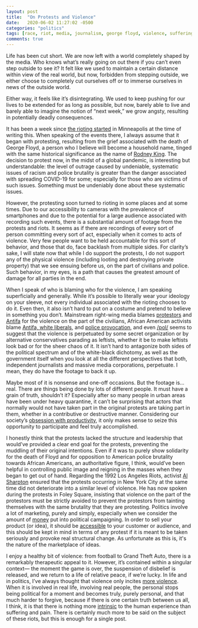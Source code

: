 ```yaml
---
layout: post
title:  "On Protests and Violence"
date:   2020-06-02 11:27:02 -0500
categories: "politics"
tags: [race, riot, media, journalism, george floyd, violence, suffering]
comments: true
---
```

Life has been cut short. We are now left with a world completely shaped by the media. Who knows what’s really going on out there if you can’t even step outside to see it? It felt like we used to maintain a certain distance within view of the real world, but now, forbidden from stepping outside, we either choose to completely cut ourselves off or to immerse ourselves in news of the outside world.

Either way, it feels like it’s disintegrating. We used to keep pushing for our lives to be extended for as long as possible, but now, barely able to live and barely able to imagine the notion of “next week,” we grow angsty, resulting in potentially deadly consequences.<!-- more -->

It has been a week since <a href="https://time.com/5842459/minneapolis-police-arrest-death/" target="_blank">the rioting started</a> in Minneapolis at the time of writing this. When speaking of the events there, I always assume that it began with protesting, resulting from the grief associated with the death of George Floyd, a person who I believe will become a household name, tinged with the same historical significance as the name of <a href="https://www.npr.org/2017/04/26/524744989/when-la-erupted-in-anger-a-look-back-at-the-rodney-king-riots" target="_blank">Rodney King</a>. The decision to protest now, in the midst of a global pandemic, is interesting but understandable: the level of outrage caused by undeniable, systematic issues of racism and police brutality is greater than the danger associated with spreading COVID-19 for some; especially for those who are victims of such issues. Something must be undeniably done about these systematic issues.

However, the protesting soon turned to rioting in some places and at some times. Due to our accessibility to cameras with the prevalence of smartphones and due to the potential for a large audience associated with recording such events, there is a substantial amount of footage from the protests and riots. It seems as if there are recordings of every sort of person committing every sort of act, especially when it comes to acts of violence. Very few people want to be held accountable for this sort of behavior, and those that do, face backlash from multiple sides. For clarity’s sake, I will state now that while I do support the protests, I do not support any of the physical violence (including looting and destroying private property) that we see ensuing before us, on the part of civilians and police. Such behavior, in my eyes, is a path that causes the greatest amount of damage for all parties in the end.

When I speak of who is blaming who for the violence, I am speaking superficially and generally. While it’s possible to literally wear your ideology on your sleeve, not every individual associated with the rioting chooses to do it. Even then, it also isn’t hard to put on a costume and pretend to believe in something you don’t. Mainstream right-wing media blames <a href="https://www.foxnews.com/media/ben-shapiro-rioters-looters-dishonoring-george-floyd" target="_blank">protestors</a> and <a href="https://www.breitbart.com/news/a-look-at-the-antifa-movement-trump-is-blaming-for-violence/" target="_blank">Antifa</a> for the violence on the part of the civilians, African American activists blame <a href="https://twitter.com/ali/status/1266622746571800576?s=20" target="_blank">Antifa, <a href="https://twitter.com/Freeyourmindkid/status/1266598693647638528?s=20" target="_blank">white liberals</a>, and <a href="https://www.vox.com/2020/5/31/21275994/police-violence-peaceful-protesters-images" target="_blank">police provocation</a>, and even <a href="https://boards.4chan.org/pol/thread/260357316" target="_blank">/pol/</a> seems to suggest that the violence is perpetuated by some secret organization or by alternative conservatives parading as leftists, whether it be to make leftists look bad or for the sheer chaos of it. It isn’t hard to antagonize both sides of the political spectrum and of the white-black dichotomy, as well as the government itself when you look at all the different perspectives that both, independent journalists and massive media corporations, perpetuate. I mean, they do have the footage to back it up.

Maybe most of it is nonsense and one-off occasions. But the footage is… real. There are things being done by lots of different people. It must have a grain of truth, shouldn’t it? Especially after so many people in urban areas have been under heavy quarantine, it can’t be surprising that actors that normally would not have taken part in the original protests are taking part in them, whether in a contributive or destructive manner. Considering our society’s <a href="https://www.theatlantic.com/business/archive/2015/11/be-more-productive/415821/" target="_blank">obsession with productivity</a>, it only makes sense to seize this opportunity to participate and feel truly accomplished.

I honestly think that the protests lacked the structure and leadership that would’ve provided a clear end goal for the protests, preventing the muddling of their original intentions. Even if it was to purely show solidarity for the death of Floyd and for opposition to American police brutality towards African Americans, an authoritative figure, I think, would’ve been helpful in controlling public image and reigning in the masses when they began to get out of hand. Regarding the 1992 Los Angeles Riots, activist <a href="https://www.nytimes.com/1992/05/03/us/riots-los-angeles-new-york-region-despite-scattered-violence-most-protests-are.html" target="_blank">Al Sharpton</a> ensured that the protests occurring in New York City at the same time did not deteriorate into a similar level of violence. He has now spoken during the protests in Foley Square, insisting that violence on the part of the protestors must be strictly avoided to prevent the protestors from tainting themselves with the same brutality that they are protesting. Politics involve a lot of marketing, purely and simply, especially when we consider the amount of <a href="https://www.forbes.com/sites/jonathanberr/2018/11/02/media-companies-profit-handsomely-from-the-political-ads-voters-despise/#a27c89b38284" target="_blank">money</a> put into political campaigning. In order to sell your product (or idea), it should be <a href="https://uxmag.com/articles/convenience" target="_blank">accessible</a> to your customer or audience, and this should be kept in mind in terms of any protest if it is meant to be taken seriously and provoke real structural change. As unfortunate as this is, it's the nature of the marketplace of ideas.

I enjoy a healthy bit of violence: from football to Grand Theft Auto, there is a remarkably therapeutic appeal to it. However, it’s contained within a singular context— the moment the game is over, the suspension of disbelief is released, and we return to a life of relative peace, if we’re lucky. In life and in politics, I’ve always thought that violence only incites <a href="https://www.nationalreview.com/2020/05/george-floyd-protests-riots-are-their-own-form-of-oppression/" target="_blank">more violence</a>. When it is involved in real life, involving real people, the personal stops being political for a moment and becomes truly, purely personal, and that much harder to forgive, because if there is one certain truth between us all, I think, it is that there is nothing more <a href="https://bigthink.com/personal-growth/jordan-peterson-suffering?rebelltitem=1#rebelltitem1" target="_blank">intrinsic</a> to the human experience than suffering and pain. There is certainly much more to be said on the subject of these riots, but this is enough for a single post.